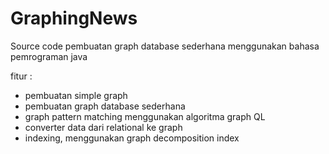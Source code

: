 # GraphingNews
Source code pembuatan graph database sederhana menggunakan bahasa pemrograman java

fitur :
- pembuatan simple graph
- pembuatan graph database sederhana
- graph pattern matching menggunakan algoritma graph QL
- converter data dari relational ke graph 
- indexing, menggunakan graph decomposition index
